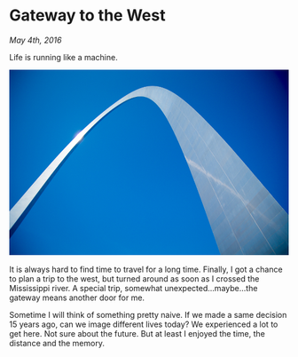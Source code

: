 # Gateway to the West

_May 4th, 2016_

Life is running like a machine.

![Gateway Arch, St. Louis](../../../static/images/swift/20160424_GatewayArch.jpg)

It is always hard to find time to travel for a long time. Finally, I got a chance to plan a trip to the west, but turned around as soon as I crossed the Mississippi river. A special trip, somewhat unexpected...maybe...the gateway means another door for me.

Sometime I will think of something pretty naive. If we made a same decision 15 years ago, can we image different lives today? We experienced a lot to get here. Not sure about the future. But at least I enjoyed the time, the distance and the memory.